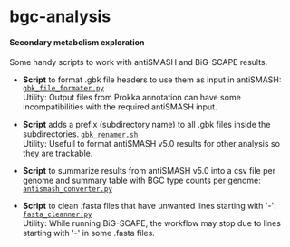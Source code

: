# bgc-analysis
#### Secondary metabolism exploration
Some handy scripts to work with antiSMASH and BiG-SCAPE results.

* **Script** to format .gbk file headers to use them as input in antiSMASH: [`gbk_file_formater.py`](/gbk_file_formater.py) \
Utility: Output files from Prokka annotation can have some incompatibilities with the required antiSMASH input.

* **Script** adds a prefix (subdirectory name) to all .gbk files inside the subdirectories. [`gbk_renamer.sh`](/gbk_renamer.sh) \
Utility: Usefull to format antiSMASH v5.0 results for other analysis so they are trackable.

* **Script** to summarize results from antiSMASH v5.0 into a csv file per genome and summary table with BGC type counts per genome: [`antismash_converter.py`](/antismash_converter.py) 

* **Script** to clean .fasta files that have unwanted lines starting with '-': [`fasta_cleanner.py`](/fasta_cleanner.py) \
Utility: While running BiG-SCAPE, the workflow may stop due to lines starting with '-' in some .fasta files.
